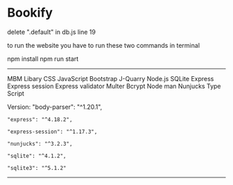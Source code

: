 # Bookify
delete ".default" in db.js line 19

to run the website you have to run these two commands in terminal

npm install
npm run start
********
MBM Libary
CSS
JavaScript
Bootstrap
J-Quarry 
Node.js
SQLite
Express
Express session
Express validator
Multer 
Bcrypt
Node man
Nunjucks
Type Script

Version:
  "body-parser": "^1.20.1",

    "express": "^4.18.2",

    "express-session": "^1.17.3",

    "nunjucks": "^3.2.3",

    "sqlite": "^4.1.2",

    "sqlite3": "^5.1.2"
********
